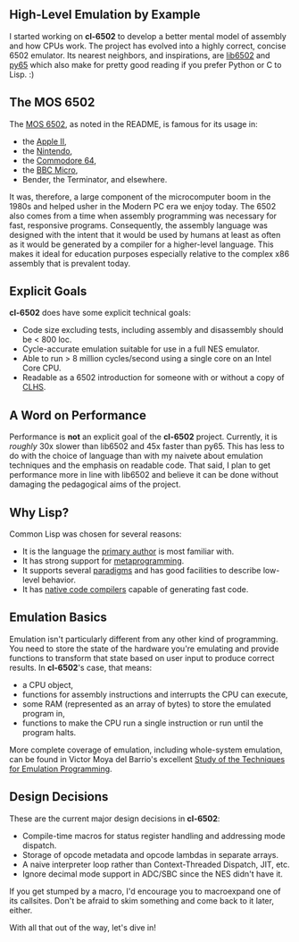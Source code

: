 ## High-Level Emulation by Example

I started working on **cl-6502** to develop a better mental model of assembly
and how CPUs work. The project has evolved into a highly correct, concise 6502
emulator. Its nearest neighbors, and inspirations, are
[lib6502](http://piumarta.com/software/lib6502/) and
[py65](https://github.com/mnaberez/py65) which also make for pretty good
reading if you prefer Python or C to Lisp. :)

## The MOS 6502

The [MOS 6502](http://en.wikipedia.org/wiki/MOS_Technology_6502), as noted in the README,
is famous for its usage in:

* the [Apple II](http://en.wikipedia.org/wiki/Apple_II_series),
* the [Nintendo](http://en.wikipedia.org/wiki/Nintendo_Entertainment_System),
* the [Commodore 64](http://en.wikipedia.org/wiki/Commodore_64),
* the [BBC Micro](http://en.wikipedia.org/wiki/BBC_Micro),
* Bender, the Terminator, and elsewhere.

It was, therefore, a large component of the microcomputer boom in the 1980s and
helped usher in the Modern PC era we enjoy today. The 6502 also comes from a
time when assembly programming was necessary for fast, responsive programs.
Consequently, the assembly language was designed with the intent that it would
be used by humans at least as often as it would be generated by a compiler for
a higher-level language. This makes it ideal for education purposes especially
relative to the complex x86 assembly that is prevalent today.

## Explicit Goals

**cl-6502** does have some explicit technical goals:

* Code size excluding tests, including assembly and disassembly should be < 800 loc.
* Cycle-accurate emulation suitable for use in a full NES emulator.
* Able to run > 8 million cycles/second using a single core on an Intel Core CPU.
* Readable as a 6502 introduction for someone with or without a copy of [CLHS](http://www.lispworks.com/documentation/HyperSpec/).

## A Word on Performance

Performance is **not** an explicit goal of the **cl-6502** project. Currently,
it is *roughly* 30x slower than lib6502 and 45x faster than py65. This has less
to do with the choice of language than with my naivete about emulation techniques
and the emphasis on readable code. That said, I plan to get performance more in
line with lib6502 and believe it can be done without damaging the pedagogical
aims of the project.

## Why Lisp?

Common Lisp was chosen for several reasons:

* It is the language the [primary author](http://redlinernotes.com/) is most familiar with.
* It has strong support for [metaprogramming](http://lists.warhead.org.uk/pipermail/iwe/2005-July/000130.html).
* It supports several [paradigms](http://en.wikipedia.org/wiki/Programming_paradigm) and has good facilities to describe low-level behavior.
* It has [native code compilers](http://www.sbcl.org/) capable of generating fast code.

## Emulation Basics

Emulation isn't particularly different from any other kind of programming. You
need to store the state of the hardware you're emulating and provide functions
to transform that state based on user input to produce correct results.
In **cl-6502**'s case, that means:

* a CPU object,
* functions for assembly instructions and interrupts the CPU can execute,
* some RAM (represented as an array of bytes) to store the emulated program in,
* functions to make the CPU run a single instruction or run until the program halts.

More complete coverage of emulation, including whole-system emulation,
can be found in Victor Moya del Barrio's excellent
[Study of the Techniques for Emulation Programming](http://personals.ac.upc.edu/vmoya/docs/emuprog.pdf).

## Design Decisions

These are the current major design decisions in **cl-6502**:

* Compile-time macros for status register handling and addressing mode dispatch.
* Storage of opcode metadata and opcode lambdas in separate arrays.
* A naive interpreter loop rather than Context-Threaded Dispatch, JIT, etc.
* Ignore decimal mode support in ADC/SBC since the NES didn't have it.

If you get stumped by a macro, I'd encourage you to macroexpand one of its callsites. Don't be afraid to skim something and come back to it later, either.

With all that out of the way, let's dive in!
